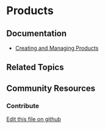 # Products

## Documentation

* [Creating and Managing Products](https://learn.liferay.com/w/commerce/product-management/creating-and-managing-products)

## Related Topics

## Community Resources

### Contribute

[Edit this file on github](https://github.com/olafk/controlpanel-documentation-docs/blob/master/md/74en/com_liferay_commerce_product_definitions_web_internal_portlet_CPDefinitionsPortlet/product-groups.md)

